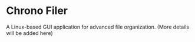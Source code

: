 # Chrono Filer

A Linux-based GUI application for advanced file organization.
(More details will be added here)
